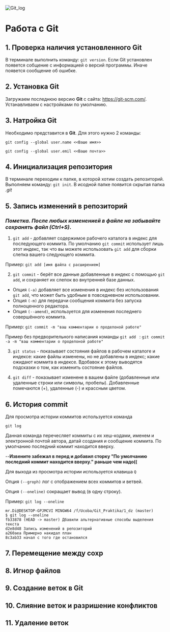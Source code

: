 ![Git_log](git_log.jpg)
# Работа с Git


## 1. Проверка наличия установленного Git
В терминале выполнить команду:
 `git version`.
Если Git установлен появется собщение с информацией о версий программы. Иначе появется сообщение об ошибке.


## 2. Установка Git
Загружаем последнюю версию **Git** с сайта: https://git-scm.com/. 
Устанавливаем с настройками по умолчанию.


## 3. Натройка Git
Необходимо представится в **Git**. Для этого нужно 2 команды:
```
git config --global user.name <<Ваше имя>>

git config --global user.emil <<Ваше почта>>
```


## 4. Инициализация репозитория
В терминале переходим к папке, в которой хотим создать репозиторий. Выполняем команду: `git init`.
В исодной папке появится скрытая папка *.git* 


## 5. Запись изменений в репозиторий 

### ***Пометка. После любых измененией в файле на забывайте сохранять файл (Ctrl+S)***.

1. `git add` - добавляет содержимое рабочего каталога в индекс для последующего коммита. По умолчанию `git commit` использует лишь этот индекс, так что вы можете использовать `git add` для сборки слепка вашего следующего коммита.

Пример: `git add [имя файла с расширением]`


2. `git commit` - берёт все данные добавленные в индекс с помощью `git add`, и сохраняет их слепок во внутренней базе данных. 
- Опция `(-a)` добавляет все изменения в индекс без использования `git add`, что может быть удобным в повседневном использовании.
- Опция `(-m)` для передачи сообщения коммита без запуска полноценного редактора.
- Опция `(--amend)`, используется для изменения последнего совершённого коммита.

Пример: `git commit -m "ваш комментарии о проделоной работе"`

Пример без предворительного написания команды `git add ` : `git commit -a -m "ваш комментарии о проделоной работе"`

3. `git status` - показывает состояния файлов в рабочем каталоге и индексе: какие файлы изменены, но не добавлены в индекс; какие ожидают коммита в индексе. Вдобавок к этому выводятся подсказки о том, как изменить состояние файлов.


4. `git diff` - показывает изменене в вашем файле (добавленные или удаленные строки или символы, пробелы). Добавленные помечаются (+), удаленные (-) и крассным цветом.


## 6. История commit

Для просмотра истории коммитов используется команда 
```
git log
```
Данная команда перечесляет коммиты с их хеш-кодами, именем и электронной почтой автора, датай создания и сообщение коммита.
По умолчанию последний коммит находится вверху.

--**Извените забежал в перед и добавил сторку "По умолчанию последний коммит находится вверху." раньше чем надо((**

Для выхода из просмотра истории используется клавиша `Q`

Опция `(--groph)` лог с отображением всех коммитов и ветвей.

Опция `(--oneline)` сокращает вывод (в одну строку). 

Пример: `git log --oneline`
```
mr.Di@DESKTOP-GPJMCVI MINGW64 /f/Ucoba/Git_Praktika/1_dz (master)
$ git log --oneline
fb33878 (HEAD -> master) Дбавили альтернативные способы выделения текста
d2e8d48 Запись изменений в репозиторий
a260aea Примерно накидал план
8c3ab33 начал с того где остановился
```


## 7. Перемещение между сохр

## 8. Игнор файлов

## 9. Создание веток в Git

## 10. Слияние веток и разришение конфликтов

## 11. Удаление веток